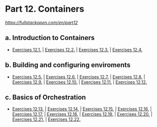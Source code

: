 # Part 12. Containers

_https://fullstackopen.com/en/part12_

## a. Introduction to Containers

- [Exercises 12.1.](https://github.com/patchamama/fullstackopen-part12-Containers/commit/dad4bdbb9ccfbd8b101de6a05dd8b07a9b55b08e) | [Exercises 12.2.](https://github.com/patchamama/fullstackopen-part12-Containers/commit/7458b84f0eb9939d0cbdd6905415d7cb82f9bdd8) | [Exercises 12.3.](https://github.com/patchamama/fullstackopen-part12-Containers/commit/44f5502587a1e427ca34d37e66eabf55bc6ff0f9) | [Exercises 12.4.](https://github.com/patchamama/fullstackopen-part12-Containers/commit/45135ac26e3882ae91295fdece3ac1717557409f)

## b. Building and configuring enviroments

- [Exercises 12.5.]() | [Exercises 12.6.]() | [Exercises 12.7.]() | [Exercises 12.8.]() | [Exercises 12.9.]() | [Exercises 12.10.]() | [Exercises 12.11.]() | [Exercises 12.12.]()

## c. Basics of Orchestration

- [Exercises 12.13.]() | [Exercises 12.14.]() | [Exercises 12.15.]() | [Exercises 12.16.]() | [Exercises 12.17.]() | [Exercises 12.18.]() | [Exercises 12.19.]() | [Exercises 12.20.]() | [Exercises 12.21.]() | [Exercises 12.22.]()
